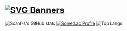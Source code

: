 # [![SVG Banners](https://svg-banners.vercel.app/api?type=luminance&text1=Scanf-s%20🌻&width=800&height=400)](https://github.com/Akshay090/svg-banners)


<!--
**Scanf-s/Scanf-s** is a ✨ _special_ ✨ repository because its `README.md` (this file) appears on your GitHub profile.

Here are some ideas to get you started:

- 🔭 I’m currently working on ...
- 🌱 I’m currently learning ...
- 👯 I’m looking to collaborate on ...
- 🤔 I’m looking for help with ...
- 💬 Ask me about ...
- 📫 How to reach me: ...
- 😄 Pronouns: ...
- ⚡ Fun fact: ...
-->

![Scanf-s's GitHub stats](https://github-readme-stats.vercel.app/api?username=Scanf-s&show_icons=true&theme=tokyonight)
[![Solved.ac Profile](http://mazassumnida.wtf/api/generate_badge?boj=calzone0404)](https://solved.ac/calzone0404)
![Top Langs](https://github-readme-stats.vercel.app/api/top-langs/?username=Scanf-s&layout=compact&theme=tokyonight)
